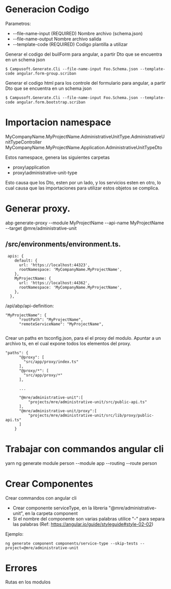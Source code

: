 
# Generacion Codigo

Parametros:

- --file-name-input <file-name-input> (REQUIRED)  Nombre archivo (schema.json)
- --file-name-output <file-name-output>           Nombre archivo salida
- --template-code <template-code> (REQUIRED)      Codigo plantilla a utilizar
  
Generar el codigo del builForm para angular, a partir Dto que se encuentra en un schema json


```
$ Campusoft.Generate.Cli --file-name-input Foo.Schema.json --template-code angular.form-group.scriban
```

Generar el codigo html para los controle del formulario para angular, a partir Dto que se encuentra en un schema json

```
$ Campusoft.Generate.Cli --file-name-input Foo.Schema.json --template-code angular.form.bootstrap.scriban
```





# Importacion namespace


MyCompanyName.MyProjectName.AdministrativeUnitType.AdministrativeUnitTypeController
MyCompanyName.MyProjectName.Application.AdministrativeUnitTypeDto

Estos namespace, genera las siguientes carpetas


- proxy\application
- proxy\administrative-unit-type

Esto causa que los Dto, esten por un lado, y los servicios esten en otro, lo cual causa que las importaciones para utilizar estos objetos se complica.



# Generar proxy.



abp generate-proxy  --module MyProjectName --api-name MyProjectName --target @mre/administrative-unit


/src/environments/environment.ts.
-- 

```
 apis: {
    default: {
      url: 'https://localhost:44323',
      rootNamespace: 'MyCompanyName.MyProjectName',
    },
	MyProjectName: {
      url: 'https://localhost:44362',
      rootNamespace: 'MyCompanyName.MyProjectName',
    },
  },
```

/api/abp/api-definition:

```
"MyProjectName": {
      "rootPath": "MyProjectName",
      "remoteServiceName": "MyProjectName",
	  
```



Crear un paths en tsconfig.json, para el el proxy del modulo. Apuntar a un archivo ts, en el cual expone todos los elementos del proxy.


```
"paths": {
      "@proxy": [
        "src/app/proxy/index.ts"
      ],
      "@proxy/*": [
        "src/app/proxy/*"
      ],
	  
      ...
	  
      "@mre/administrative-unit":[
		  "projects/mre/administrative-unit/src/public-api.ts"
	  ],
	  "@mre/administrative-unit/proxy":[
		  "projects/mre/administrative-unit/src/lib/proxy/public-api.ts"
	  ]	  
    }
```

# Trabajar con commandos angular cli

yarn ng generate module person --module app --routing --route person

# Crear Componentes

Crear commandos con angular cli

- Crear componente serviceType, en la libreria "@mre/administrative-unit", en la carpeta component
- Si el nombre del componente son varias palabras utilice "-" para separa las palabras (Ref: https://angular.io/guide/styleguide#style-02-02)

Ejemplo:
```
ng generate component components/service-type --skip-tests --project=@mre/administrative-unit
```



# Errores


Rutas en los modulos

